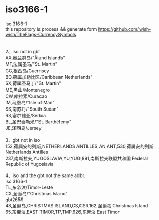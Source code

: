# iso3166-1
iso 3166-1 <br/>
this repository is process && generate form https://github.com/wish-wish/TheFlags-CurrencySymbols<br/>
<br/>
<br/>
2、iso not in gbt<br/>
AX,奥兰群岛/"Åland Islands"<br/>
MF,法属圣马/"St. Martin"<br/>
GG,根西岛/Guernsey<br/>
BQ,荷属加勒比区/Caribbean Netherlands"<br/>
SX,荷属圣马丁/"St. Martin"<br/>
ME,黑山/Montenegro<br/>
CW,库拉索/Curaçao<br/>
IM,马恩岛/"Isle of Man"<br/>
SS,南苏丹/"South Sudan"<br/>
RS,塞尔维亚/Serbia<br/>
BL,圣巴泰勒米/"St. Barthélemy"<br/>
JE,泽西岛/Jersey<br/>
<br/>
3、gbt not in iso<br/>
152,荷属安的列斯,NETHERLANDS ANTILLES,AN,ANT,530,荷属安的列斯 Netherlands Antilles<br/>
237,南斯拉夫,YUGOSLAVIA,YU,YUG,891,南斯拉夫联盟共和国 Federal Republic of Yugoslavia<br/>
<br/>
4、iso and the gbt not the same abbr.<br/>
iso 3166-1<br/>
TL,东帝汶/Timor-Leste<br/>
CX,圣诞岛/"Christmas Island"<br/>
gbt2659<br/>
48,圣诞岛,CHRISTMAS ISLAND,CS,CSR,162,圣诞岛 Christmas Island<br/>
65,东帝汶,EAST TIMOR,TP,TMP,626,东帝汶 East Timor<br/>